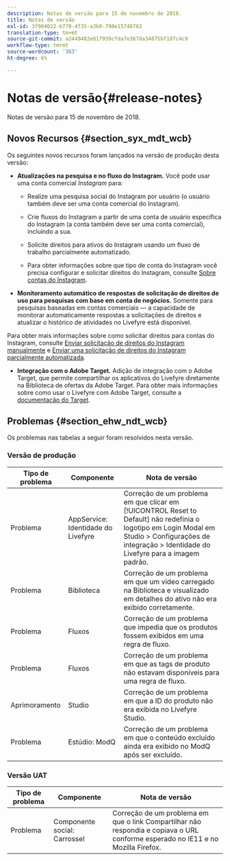 ```yaml
---
description: Notas de versão para 15 de novembro de 2018.
title: Notas de versão
exl-id: 3f904022-b770-4f35-a3b0-790e15748763
translation-type: tm+mt
source-git-commit: a2449482e617939cfda7e367da34875bf187c4c9
workflow-type: tm+mt
source-wordcount: '363'
ht-degree: 6%

---
```


# Notas de versão{#release-notes}

Notas de versão para 15 de novembro de 2018.

## Novos Recursos {#section_syx_mdt_wcb}

Os seguintes novos recursos foram lançados na versão de produção desta versão:

* **Atualizações na pesquisa e no fluxo do Instagram.** Você pode usar uma conta comercial  *Instagram* para:

   * Realize uma pesquisa social do Instagram por usuário (o usuário também deve ser uma conta comercial do Instagram).

   * Crie fluxos do Instagram a partir de uma conta de usuário específica do Instagram (a conta também deve ser uma conta comercial), incluindo a sua.

   * Solicite direitos para ativos do Instagram usando um fluxo de trabalho parcialmente automatizado.

   * Para obter informações sobre que tipo de conta do Instagram você precisa configurar e solicitar direitos do Instagram, consulte [Sobre contas do Instagram](/help/using/c-users-creating-accounts-with-studio-access/t-configure-social-accout-instagram/c-about-instagram-accounts.md).

* **Monitoramento automático de respostas de solicitação de direitos de uso para pesquisas com base em conta de negócios.** Somente para pesquisas baseadas em contas comerciais — a capacidade de monitorar automaticamente respostas a solicitações de direitos e atualizar o histórico de atividades no Livefyre está disponível.

Para obter mais informações sobre como solicitar direitos para contas do Instagram, consulte [Enviar solicitação de direitos do Instagram manualmente](/help/using/c-how-requesting-rights-works/c-send-instagram-manual-rights-request.md) e [Enviar uma solicitação de direitos do Instagram parcialmente automatizada](/help/using/c-how-requesting-rights-works/c-send-an-instagram-rights-request-from-the-library.md).

* **Integração com o Adobe Target.** Adição de integração com o Adobe Target, que permite compartilhar os aplicativos do Livefyre diretamente na Biblioteca de ofertas da Adobe Target. Para obter mais informações sobre como usar o Livefyre com Adobe Target, consulte a [documentação do Target](hhttps://docs.adobe.com/content/help/en/livefyre/using/library/livefyre-target.html).

## Problemas {#section_ehw_ndt_wcb}

Os problemas nas tabelas a seguir foram resolvidos nesta versão.

### Versão de produção

| Tipo de problema | Componente | Nota de versão |
|--- |--- |--- |
| Problema | AppService: Identidade do Livefyre | Correção de um problema em que clicar em [!UICONTROL Reset to Default] não redefinia o logotipo em Login Modal em Studio > Configurações de integração > Identidade do Livefyre para a imagem padrão. |
| Problema | Biblioteca | Correção de um problema em que um vídeo carregado na Biblioteca e visualizado em detalhes do ativo não era exibido corretamente. |
| Problema | Fluxos | Correção de um problema que impedia que os produtos fossem exibidos em uma regra de fluxo. |
| Problema | Fluxos | Correção de um problema em que as tags de produto não estavam disponíveis para uma regra de fluxo. |
| Aprimoramento | Studio | Correção de um problema em que a ID do produto não era exibida no Livefyre Studio. |
| Problema | Estúdio: ModQ | Correção de um problema em que o conteúdo excluído ainda era exibido no ModQ após ser excluído. |

### Versão UAT

| **Tipo de problema** | **Componente** | **Nota de versão** |
|---|---|---|
| Problema | Componente social: Carrossel | Correção de um problema em que o link Compartilhar não respondia e copiava o URL conforme esperado no IE11 e no Mozilla Firefox. |
